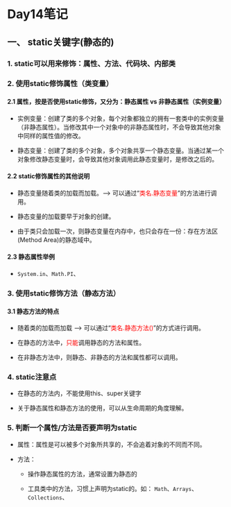 # Day14笔记

## 一、 static关键字(静态的)

### 1. static可以用来修饰：属性、方法、代码块、内部类

### 2. 使用static修饰属性（类变量）

#### 2.1 属性，按是否使用static修饰，又分为：静态属性 vs 非静态属性（实例变量）

* 实例变量：创建了类的多个对象，每个对象都独立的拥有一套类中的实例变量（非静态属性）。当修改其中一个对象中的非静态属性时，不会导致其他对象中同样的属性值的修改。

* 静态变量：创建了类的多个对象，多个对象共享一个静态变量。当通过某一个对象修改静态变量时，会导致其他对象调用此静态变量时，是修改之后的。


#### 2.2 static修饰属性的其他说明

* 静态变量随着类的加载而加载。——> 可以通过“<font color=red>类名.静态变量</font>”的方法进行调用。

* 静态变量的加载要早于对象的创建。

* 由于类只会加载一次，则静态变量在内存中，也只会存在一份：存在方法区(Method Area)的静态域中。

#### 2.3 静态属性举例

* `System.in`、`Math.PI`、

### 3. 使用static修饰方法（静态方法）

#### 3.1 静态方法的特点

* 随着类的加载而加载 ——> 可以通过“<font color=red>类名.静态方法()</font>”的方式进行调用。

* 在静态的方法中，<font color=red>只能</font>调用静态的方法和属性。

* 在非静态方法中，则静态、非静态的方法和属性都可以调用。

### 4. static注意点

* 在静态的方法内，不能使用this、super关键字

* 关于静态属性和静态方法的使用，可以从生命周期的角度理解。

### 5. 判断一个属性/方法是否要声明为static

* 属性：属性是可以被多个对象所共享的，不会追着对象的不同而不同。

* 方法：

  * 操作静态属性的方法，通常设置为静态的

  * 工具类中的方法，习惯上声明为static的。如： `Math`、`Arrays`、`Collections`、